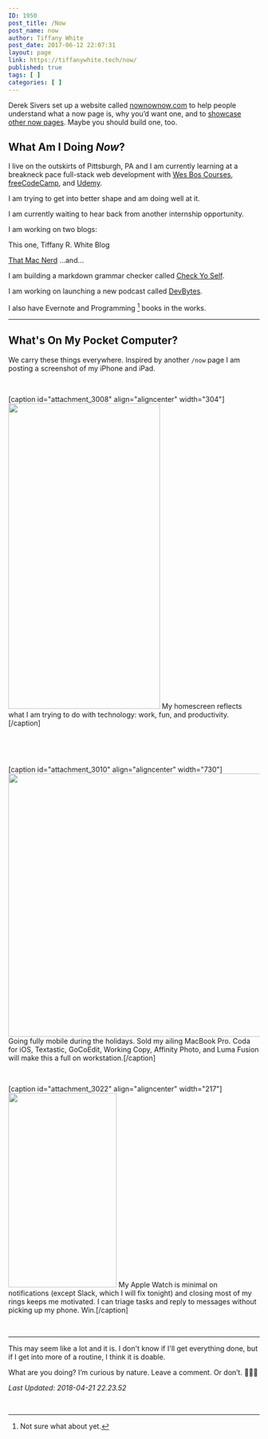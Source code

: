```yaml
---
ID: 1950
post_title: /Now
post_name: now
author: Tiffany White
post_date: 2017-06-12 22:07:31
layout: page
link: https://tiffanywhite.tech/now/
published: true
tags: [ ]
categories: [ ]
---
```

Derek Sivers set up a website called [nownownow.com](http://nownownow.com/about) to help people understand what a now page is, why you’d want one, and to [showcase other now pages](http://nownownow.com/). Maybe you should build one, too.

## What Am I Doing *Now*?

I live on the outskirts of Pittsburgh, PA and I am currently learning at a breakneck pace full-stack web development with [Wes Bos Courses](https://wesbos.com/courses/), [freeCodeCamp](https://www.freecodecamp.org/), and [Udemy](https://www.udemy.com/).

I am trying to get into better shape and am doing well at it.

I am currently waiting to hear back from another internship opportunity.

I am working on two blogs:

This one, Tiffany R. White Blog

[That Mac Nerd](https://thatmacnerd.com/blog/)
…and…

I am building a markdown grammar checker called [Check Yo Self](https://github.com/twhite96/checkyoself).

I am working on launching a new podcast called [DevBytes](https://devbytes.tech/home/).

I also have Evernote and Programming [^1] books in the works.

---

## What's On My Pocket Computer?

We carry these things everywhere. Inspired by another `/now` page I am posting a screenshot of my iPhone and iPad.

&nbsp;

[caption id="attachment_3008" align="aligncenter" width="304"]<a href="https://tiffanywhite.tech/wp-content/uploads/2018/04/iPhone_8_plus_homescreen.jpeg"><img class="wp-image-3008 " src="https://tiffanywhite.tech/wp-content/uploads/2018/04/iPhone_8_plus_homescreen-508x1024.jpeg" alt="" width="304" height="613" /></a> My homescreen reflects what I am trying to do with technology: work, fun, and productivity.[/caption]

&nbsp;

&nbsp;

[caption id="attachment_3010" align="aligncenter" width="730"]<a href="https://tiffanywhite.tech/wp-content/uploads/2018/04/B7232F02-6DA5-408D-81EA-8D8B3D76136E.png"><img class="wp-image-3010 size-large" src="https://tiffanywhite.tech/wp-content/uploads/2018/04/B7232F02-6DA5-408D-81EA-8D8B3D76136E-1024x741.png" alt="" width="730" height="528" /></a> Going fully mobile during the holidays. Sold my ailing MacBook Pro. Coda for iOS, Textastic, GoCoEdit, Working Copy, Affinity Photo, and Luma Fusion will make this a full on workstation.[/caption]

&nbsp;

[caption id="attachment_3022" align="aligncenter" width="217"]<a href="https://tiffanywhite.tech/wp-content/uploads/2018/04/JPEG-image-2.jpeg"><img class="wp-image-3022" src="https://tiffanywhite.tech/wp-content/uploads/2018/04/JPEG-image-2.jpeg" alt="" width="217" height="390" /></a> My Apple Watch is minimal on notifications (except Slack, which I will fix tonight) and closing most of my rings keeps me motivated. I can triage tasks and reply to messages without picking up my phone. Win.[/caption]

&nbsp;

---

This may seem like a lot and it is. I don't know if I'll get everything done, but if I get into more of a routine, I think it is doable.

What are you doing? I’m curious by nature. Leave a comment. Or don’t. 🤷🏾‍♀️

<i>Last Updated: 2018-04-21 22.23.52</i>

&nbsp;

[^1]: Not sure what about yet.
